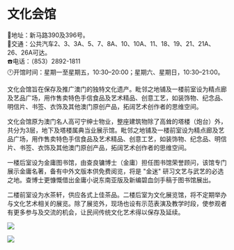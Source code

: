 # 文化会馆  
📍地址：新马路390及396号。  
🚌交通：公共汽车2、3、3A、5、7、8A、10、10A、11、18、19、21、21A、26、26A可达。  
☎️电话：（853）2892-1811  
🕛开馆时间：星期一至星期五，10:30–20:00；星期六、星期日，10:30–21:00。  

文化会馆旨在保存及推广澳门的独特文化遗产。毗邻之地铺及一楼前室设为精点廊及艺品广场，用作售卖特色手信食品及艺术精品、创意工艺，如装饰物、纪念品、明信片、书签、衣饰及其他澳门原创产品，拓阔艺术创作者的思维空间。  

文化会馆原为澳门名人高可宁绅士物业，整座建筑物除了高耸的塔楼（炮台）外，共分为3层，地下及塔楼属典当业展示馆。毗邻之地铺及一楼前室设为精点廊及艺品广场，用作售卖特色手信食品及艺术精品、创意工艺，如装饰物、纪念品、明信片、书签、衣饰及其他澳门原创产品，拓阔艺术创作者的思维空间。  

一楼后室设为金庸图书馆，由查良镛博士（金庸）担任图书馆荣誉顾问，该馆专门展示金庸名著，备有中外文版本供免费阅览，将是 "金迷" 研习文艺与武艺的必选之地。查博士更慷慨借出金庸小说东南亚版及新编碧血剑手稿于图书馆展出。  

二楼前室设为水茶轩，供应各式上佳茶品。二楼后室为文化展览馆，将不定期举办与文化艺术相关的展览。除了展览外，现场也设有示范表演及教学时段，使参观者有更多参与及交流的机会，让民间传统文化艺术得以保存及延续。  

![](https://raw.gitmirror.com/szqq0512/Pic/main/img/202201212105210.png)  

![](https://raw.gitmirror.com/szqq0512/Pic/main/img/202201212105209.png)  